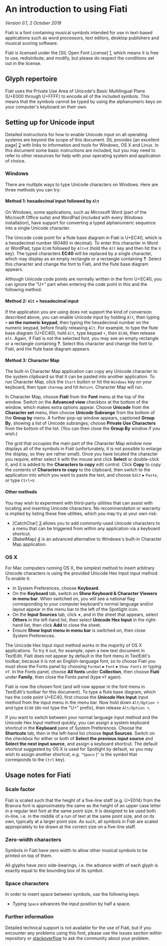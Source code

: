 # An introduction to using Fiati

*Version 0.1, 2 October 2019*

Fiati is a font containing musical symbols intended for use in text-based applications such as word processors, text editors, desktop publishers and musical scoring software.

Fiati is licensed under the [SIL Open Font License] [1], which means it is free to use, redistribute, and modify, but please do respect the conditions set out in the license.

## Glyph repertoire
Fiati uses the Private Use Area of Unicode's Basic Multilingual Plane (U+E000 through U+FFFF) to encode all of the included symbols. This means that the symbols cannot be typed by using the alphanumeric keys on your computer's keyboard on their own.

## Setting up for Unicode input
Detailed instructions for how to enable Unicode input on all operating systems are beyond the scope of this document. SIL provides [an excellent page] [2] with links to information and tools for Windows, OS X and Linux. In this document some basic instructions are included, but you may need to refer to other resources for help with your operating system and application of choice.

### Windows
There are multiple ways to type Unicode characters on Windows. Here are three methods you can try:

#### Method 1: hexadecimal input followed by `Alt`
On Windows, some applications, such as Microsoft Word (part of the Microsoft Office suite) and WordPad (included with every Windows installation), have support for converting a typed alphanumeric sequence into a single Unicode character.

The Unicode code point for a flute base diagram in Fiati is U+EC40, which is a hexadecimal number (60480 in decimal). To enter this character in Word or WordPad, type `EC40` followed by `Alt+X` (hold the `Alt` key and then hit the `X` key). The typed characters **EC40** will be replaced by a single character, which may display as an empty rectangle or a rectangle containing **?**. Select this character and change the font to Fiati, and the flute base diagram appears.

Although Unicode code points are normally written in the form U+EC40, you can ignore the "U+" part when entering the code point in this and the following method.

#### Method 2: `Alt` + hexadecimal input
If the application you are using does not support the kind of conversion described above, you can enable Unicode input by holding `Alt`, then typing `+` **on the numeric keypad**, then typing the hexadecimal number on the numeric keypad, before finally releasing `Alt`. For example, to type the flute base diagram (U+EC40), hold `Alt`, type keypad `+`, then `EC40`, then release `Alt`. Again, if Fiati is not the selected font, you may see an empty rectangle or a rectangle containing **?**. Select this character and change the font to Fiati, and the flute base diagram appears.

#### Method 3: Character Map
The built-in Character Map application can copy any Unicode character to the system clipboard so that it can be pasted into another application. To run Character Map, click the `Start` button or hit the `Windows` key on your keyboard, then type `charmap` and hit `Return`. Character Map will run.

In Character Map, choose **Fiati** from the **Font** menu at the top of the window. Switch on the **Advanced view** checkbox at the bottom of the window, which makes extra options appear. Choose **Unicode** from the **Character set** menu, then choose **Unicode Subrange** from the bottom of the **Group by** menu. A further pop-up window appears, captioned **Group By**, showing a list of Unicode subranges; choose **Private Use Characters** from the bottom of the list. (You can then close the **Group By** window if you wish.)

The grid that occupies the main part of the Character Map window now displays all of the symbols in Fiati (unfortunately, it is not possible to enlarge the display, so they are rather small). Once you have located the character you require, either select it with the mouse and click **Select** or double-click it, and it is added to the **Characters to copy** edit control. Click **Copy** to copy the contents of **Characters to copy** to the clipboard, then switch to the application into which you want to paste the text, and choose `Edit` ▸ `Paste`, or type `Ctrl+V`.

#### Other methods
You may wish to experiment with third-party utilities that can assist with locating and inserting Unicode characters. No recommendation or warranty is implied by listing these free utilities, which you may try at your own risk:

* [CatchChar] [3] allows you to add commonly-used Unicode characters to a menu that can be triggered from within any application via a keyboard shortcut.
* [BabelMap] [4] is an advanced alternative to Windows's built-in Character Map application.

### OS X
For Mac computers running OS X, the simplest method to insert arbitrary Unicode characters is using the provided Unicode Hex Input input method. To enable it:

* In System Preferences, choose **Keyboard**.
* On the **Keyboard** tab, switch on **Show Keyboard & Character Viewers in menu bar**. When switched on, you will see a national flag corresponding to your computer keyboard's normal language and/or layout appear in the menu bar to the left of the Spotlight icon.
* On the **Input Sources** tab, click **+**, and in the sheet that appears, select **Others** in the left-hand list, then select **Unicode Hex Input** in the right-hand list, then click **Add** to close the sheet.
* Ensure **Show Input menu in menu bar** is switched on, then close System Preferences.

The Unicode Hex Input input method works in the majority of OS X applications. To try it out, for example, open a new text document in TextEdit. Fiati does not appear by default in the font menu in TextEdit's toolbar, because it is not an English-language font, so to choose Fiati you must show the Fonts panel by choosing `Format` ▸ `Font` ▸ `Show Fonts` or typing `⌘T`. In the Fonts panel, choose **All fonts** under **Collection**, then choose **Fiati** under **Family**, then close the Fonts panel (type `⌘T` again).

Fiati is now the chosen font (and will now appear in the font menu in TextEdit's toolbar for this document). To type a flute base diagram, which has the code point U+EC40, first choose the **Unicode Hex Input** input method from the input menu in the menu bar. Now hold down `Alt/Option ⌥` and type `EC40` (do not type the "U+" prefix), then release `Alt/Option ⌥`.

If you want to switch between your normal language input method and the Unicode Hex Input method quickly, you can assign a system keyboard shortcut in the **Keyboard** pane of System Preferences. Choose the **Shortcuts** tab, then in the left-hand list choose **Input Sources**. Switch on the checkbox for either or both of **Select the previous input source** and **Select the next input source**, and assign a keyboard shortcut. The default shortcut suggested by OS X is used for Spotlight by default, so you may wish to assign another shortcut, e.g. `^Space` (`^` is the symbol that corresponds to the `Ctrl` key).

## Usage notes for Fiati

### Scale factor
Fiati is scaled such that the height of a five-line staff (e.g. U+E014) from the Bravura font is approximately the same as the height of an upper case letter in a regular text font at the same point size. It is designed to be used both in-line, i.e. in the middle of a run of text at the same point size, and on its own, typically at a larger point size. As such, all symbols in Fiati are scaled appropriately to be drawn at the correct size on a five-line staff.

### Zero-width characters
Symbols in Fiati have zero width to allow other musical symbols to be printed on top of them.

All glyphs have zero side-bearings, i.e. the advance width of each glyph is exactly equal to the bounding box of its symbol.

### Space characters
In order to insert space between symbols, use the following keys:

* Typing `Space` advances the input position by half a space.

### Further information
Detailed technical support is not available for the use of Fiati, but if you encounter any problems using this font, please use the issues section within repository or [stackoverflow](https://stackoverflow.com) to ask the community about your problem.


[1]: http://scripts.sil.org/ "SIL Open Font License"
[2]: http://scripts.sil.org/cms/scripts/page.php?item_id=inputtoollinks "SIL Unicode input resources"
[3]: http://helpingthings.com/index.php/insert-unicode-characters "CatchChar"
[4]: http://www.babelstone.co.uk/Software/BabelMap.html "BabelMap"
